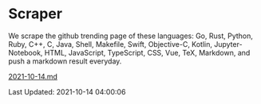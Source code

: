 # Scraper

We scrape the github trending page of these languages: Go, Rust, Python, Ruby, C++, C, Java, Shell, Makefile, Swift, Objective-C, Kotlin, Jupyter-Notebook, HTML, JavaScript, TypeScript, CSS, Vue, TeX, Markdown, and push a markdown result everyday.

[2021-10-14.md](https://github.com/yangwenmai/github-trending-backup/blob/master/2021-10-14.md)

Last Updated: 2021-10-14 04:00:06
